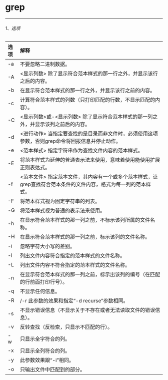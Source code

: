 # grep

---
###### 1、选项
| 选项  | 解释 
|:-----|:--------
|-a    |  不要忽略二进制数据。
|-A    | <显示列数> 除了显示符合范本样式的那一行之外，并显示该行之后的内容。
|-b    |  在显示符合范本样式的那一行之外，并显示该行之前的内容。
|-c    |  计算符合范本样式的列数（只打印匹配的行数，不显示匹配的内容）。
|-C    | <显示列数>或-<显示列数>  除了显示符合范本样式的那一列之外，并显示该列之前后的内容。
|-d    | <进行动作> 当指定要查找的是目录而非文件时，必须使用这项参数，否则grep命令将回报信息并停止动作。
|-e    | <范本样式> 指定字符串作为查找文件内容的范本样式。
|-E    |  将范本样式为延伸的普通表示法来使用，意味着使用能使用扩展正则表达式。
|-f    | <范本文件> 指定范本文件，其内容有一个或多个范本样式，让grep查找符合范本条件的文件内容，格式为每一列的范本样式。
|-F    |  将范本样式视为固定字符串的列表。
|-G    |  将范本样式视为普通的表示法来使用。
|-h    |  在显示符合范本样式的那一列之前，不标示该列所属的文件名称。
|-H    |  在显示符合范本样式的那一列之前，标示该列的文件名称。
|-i    |  忽略字符大小写的差别。
|-l    |  列出文件内容符合指定的范本样式的文件名称。
|-L    |  列出文件内容不符合指定的范本样式的文件名称。
|-n    |  在显示符合范本样式的那一列之前，标示出该列的编号（在匹配的行前面打印行号）。
|-q    |  不显示任何信息。
|-R    |  /-r 此参数的效果和指定“-d recurse”参数相同。
|-s    |  不显示错误信息（不显示关于不存在或者无法读取文件的错误信息）。
|-v    |  反转查找（反检索，只显示不匹配的行）。
|-w    |  只显示全字符合的列。
|-x    |  只显示全列符合的列。
|-y    |  此参数效果跟“-i”相同。
|-o    |  只输出文件中匹配到的部分。